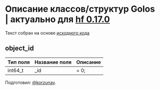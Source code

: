 # Описание классов/структур Golos | актуально для [hf 0.17.0](https://github.com/GolosChain/golos/releases/tag/v0.17.0)
Текст собран на основе [исходного кода](https://github.com/GolosChain/golos/tree/master/libraries/chainbase/include/chainbase/chainbase.hpp)

## object_id


|Тип поля|Название поля|Описание|
|--------|-------------|--------|
|int64_t|_id|= 0;|

Подготовил: [@korzunav](https://golos.io/@korzunav).

